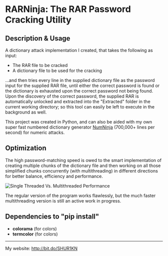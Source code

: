 # RARNinja: The RAR Password Cracking Utility

## Description & Usage
A dictionary attack implementation I created, that takes the following as input:

- The RAR file to be cracked
- A dictionary file to be used for the cracking

...and then tries every line in the supplied dictionary file as the password input for the supplied RAR file, until either the correct password is found or the dictionary is exhausted upon the correct password not being found. Upon the discovery of the correct password, the supplied RAR is automatically unlocked and extracted into the "Extracted" folder in the current working directory; so this tool can easily be left to execute in the background as well. 

This project was created in Python, and can also be aided with my own super fast numbered dictionary generator [NumNinja](https://github.com/SHUR1K-N/NumNinja-Number-Dictionary-Generator)  (700,000+ lines per second) for numeric attacks.

## Optimization
The high password-matching speed is owed to the smart implementation of creating multiple chunks of the dictionary file and then working on all those simplified chunks concurrently (with multithreading) in different directions for better balance, efficiency and performance.

![Single Threaded Vs. Multithreaded Performance](https://github.com/SHUR1K-N/RARNinja-RAR-Password-Cracking-Utility/blob/master/Multithreading%20Presentation.png "Single Threaded Vs. Multithreaded Performance")

The regular version of the program works flawlessly, but the much faster multithreading version is still an active work in progress.

## Dependencies to "pip install"

- **colorama** (for colors)
- **termcolor** (for colors)

------------

My website: http://bit.do/SHUR1KN
